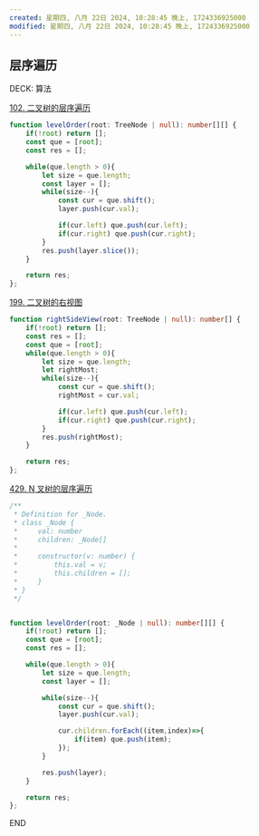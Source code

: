 ```yaml
---
created: 星期四, 八月 22日 2024, 10:28:45 晚上, 1724336925000
modified: 星期四, 八月 22日 2024, 10:28:45 晚上, 1724336925000
---
```



## 层序遍历
DECK: 算法

[102. 二叉树的层序遍历](https://leetcode.cn/problems/binary-tree-level-order-traversal/)

```typescript
function levelOrder(root: TreeNode | null): number[][] {
    if(!root) return [];
    const que = [root];
    const res = [];

    while(que.length > 0){
        let size = que.length;
        const layer = [];
        while(size--){
            const cur = que.shift();
            layer.push(cur.val);

            if(cur.left) que.push(cur.left);
            if(cur.right) que.push(cur.right);
        }
        res.push(layer.slice());
    }

    return res;
};
```


[199. 二叉树的右视图](https://leetcode.cn/problems/binary-tree-right-side-view/)

```typescript
function rightSideView(root: TreeNode | null): number[] {
    if(!root) return [];
    const res = [];
    const que = [root];
    while(que.length > 0){
        let size = que.length;
        let rightMost;
        while(size--){
            const cur = que.shift();
            rightMost = cur.val;

            if(cur.left) que.push(cur.left);
            if(cur.right) que.push(cur.right);
        }
        res.push(rightMost);
    }

    return res;
};
```

[429. N 叉树的层序遍历](https://leetcode.cn/problems/n-ary-tree-level-order-traversal/)

```typescript
/**
 * Definition for _Node.
 * class _Node {
 *     val: number
 *     children: _Node[]
 *     
 *     constructor(v: number) {
 *         this.val = v;
 *         this.children = [];
 *     }
 * }
 */


function levelOrder(root: _Node | null): number[][] {
    if(!root) return [];
    const que = [root];
	const res = [];

    while(que.length > 0){
        let size = que.length;
        const layer = [];

        while(size--){
            const cur = que.shift();
            layer.push(cur.val);

            cur.children.forEach((item,index)=>{
                if(item) que.push(item);
            });
        }

        res.push(layer);
    }

    return res;
};
```



END
<!--ID: 1726850011730-->
